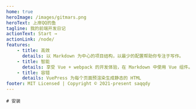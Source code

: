 ```yaml
---
home: true
heroImage: /images/gitmars.png
heroText: 上岸QQ的鱼
tagline: 我的前端开发日记
actionText: Start →
actionLink: /node/
features:
    - title: 高效
      details: 以 Markdown 为中心的项目结构，以最少的配置帮助你专注于写作。
    - title: 智能
      details: 享受 Vue + webpack 的开发体验，在 Markdown 中使用 Vue 组件。
    - title: 容错
      details: VuePress 为每个页面预渲染生成静态的 HTML
footer: MIT Licensed | Copyright © 2021-present saqqdy
---
```


```shell
# 安装

```
